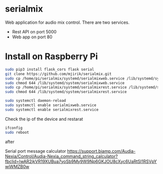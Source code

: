 # serialmix
Web application for audio mix control. There are two services.

* Rest API on port 5000
* Web app on port 80

# Install on Raspberry Pi 

```bash
sudo pip3 install flask_cors flask serial
git clone https://github.com/mjirik/serialmix.git
sudo cp /home/pi/serialmix/systemd/serialmixweb.service /lib/systemd/system/
sudo chmod 644 /lib/systemd/system/serialmixweb.service
sudo cp /home/pi/serialmix/systemd/serialmixrest.service /lib/systemd/system/
sudo chmod 644 /lib/systemd/system/serialmixrest.service

sudo systemctl daemon-reload
sudo systemctl enable serialmixweb.service
sudo systemctl enable serialmixrest.service
```

Check the ip of the device and restarat
```bash
ifconfig
sudo reboot
```

after

Serial port message calculator
https://support.biamp.com/Audia-Nexia/Control/Audia-Nexia_command_string_calculator?fbclid=IwAR2jkVR19XUBua7yoSb9My9W9Np6GKJOU8cXyc6UaRtSI1RSVpYwiWMZB0w